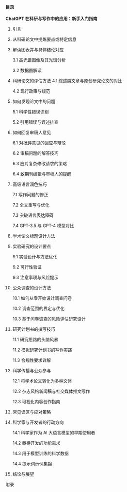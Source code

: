 #### 目录

**ChatGPT 在科研与写作中的应用：新手入门指南**

1. 引言

2. 从科研论文中提炼要点或特定信息

3. 解读图表并与具体结论对应

   3.1 高光谱图像及其光谱分析

   3.2 数据图解读

4. 科研论文的评估方法
   4.1 综述类文章与原创研究论文的对比

   4.2 现行政策与规范

5. 如何发现论文中的问题

   5.1 科学性错误识别

   5.2 引用错误与误述排查

6. 如何回复审稿人意见

   6.1 对批评意见的回应与辩驳

   6.2 审稿问题的解答技巧

   6.3 应对复杂修改请求的策略

   6.4 致期刊编辑与审稿人的提醒

7. 高级语言润色技巧

   7.1 写作问题的修正

   7.2 全文重写与优化

   7.3 突破语言表达障碍

   7.4 GPT-3.5 与 GPT-4 模型对比

8. 学术论文标题设计方法

9. 实验研究的设计要点

   9.1 实验设计与方法优化

   9.2 可行性验证

   9.3 注意事项与风险提示

10. 公众调查的设计方法

    10.1 如何从零开始设计调查问卷

    10.2 调查范围的界定与优化

    10.3 基于问卷调查的风险评估研究设计

11. 研究计划书的撰写技巧

    11.1 研究思路的头脑风暴

    11.2 模拟研究计划书的写作实践

    11.3 合规性要求详解

12. 科学传播与公众参与

    12.1 将学术论文转化为多种文体

    12.2 杂志风格新闻稿与社交媒体推文写作

    12.3 可视化内容创作指南

13. 常见误区与应对策略

14. 科学家与开发者的行动方向

    14.1 科学家作为 AI 大语言模型的早期使用者

    14.2 亟待开发的功能需求

    14.3 用于模型训练的科学数据

    14.4 提示词示例集锦

15. 结论与展望

附录
